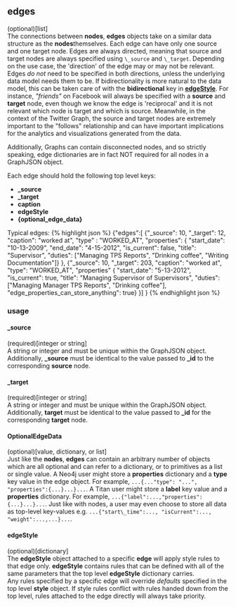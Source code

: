---
---

## edges
(optional)[list]    
The connections between **nodes**, **edges** objects take on a similar data structure as the **nodes**themselves. Each edge can have only one source and one target node.  Edges are always directed, meaning that source and target nodes are always specified using `\_source` and `\_target`.  Depending on the use case, the 'direction' of the edge may or may not be relevant.  Edges *do not* need to be specified in both directions, unless the underlying data model needs them to be. If bidirectionality is more natural to the data model, this can be taken care of with the **bidirectional** key in [**edgeStyle**](#edgestyle_2).  For instance, *"friends"* on Facebook will always be specified with a **source** and **target** node, even though we know the edge is 'reciprocal' and it is not relevant which node is target and which is source.  Meanwhile, in the context of the Twitter Graph, the source and target nodes are extremely important to the "follows" relationship and can have important implications for the analytics and visualizations generated from the data.

Additionally, Graphs can contain disconnected nodes, and so strictly speaking, edge dictionaries are in fact NOT required for all nodes in a GraphJSON object.

Each edge should hold the following top level keys:
* **\_source**
* **\_target**
* **caption**
* **edgeStyle**
* **{optional\_edge\_data}**

Typical edges:
{% highlight json %}
{"edges":[
    {"_source": 10,
    "_target": 12,
    "caption": "worked at",
    "type" : "WORKED_AT",
    "properties": {
        "start_date": "10-13-2009",
        "end_date": "4-15-2012",
        "is_current": false,
        "title": "Supervisor",
        "duties": ["Managing TPS Reports", "Drinking coffee", "Writing Documentation"]}
    },
    {"_source": 10,
    "_target": 203,
    "caption": "worked at",
    "type": "WORKED_AT",
    "properties" {
        "start_date": "5-13-2012",
        "is_current": true,
        "title": "Managing Supervisor of Supervisors",
        "duties": ["Managing Manager TPS Reports", "Drinking coffee"],
        "edge_properties_can_store_anything": true}
    }]
}
{% endhighlight json %}
### usage

#### \_source 
(required)[integer or string]    
A string or integer and must be unique within the GraphJSON object.  Additionally, **\_source** must be identical to the value passed to **\_id** to the corresponding **source** node.

#### \_target 
(required)[integer or string]    
A string or integer and must be unique within the GraphJSON object.  Additionally, **target** must be identical to the value passed to **\_id** for the corresponding **target** node.

#### OptionalEdgeData
(optional)[value, dictionary, or list]    
Just like the **nodes**, **edges** can contain an arbitrary number of objects which are all optional and can refer to a dictionary, or to primitives as a list or single value.  A Neo4j user might store a **properties** dictionary and a **type** key value in the edge object.  For example, `...{..."type": "...", "properties":{...}...}...`.  A Titan user might store a **label** key value and a **properties** dictionary.  For example, `...{"label":...,"properties":{...}...}...`.  Just like with nodes, a user may even choose to store all data as top-level key-values e.g. `...{"start\_time":..., "isCurrent":..., "weight":...,...}...`.

#### edgeStyle
(optional)[dictionary]    
The **edgeStyle** object attached to a specific **edge** will apply style rules to that edge only.  **edgeStyle** contains rules that can be defined with all of the same parameters that the top level **edgeStyle** dictionary carries.  
Any rules specified by a specific edge will override *defaults* specified in the top level **style** object.  If style rules conflict with rules handed down from the top level, rules attached to the edge directly will always take priority.
